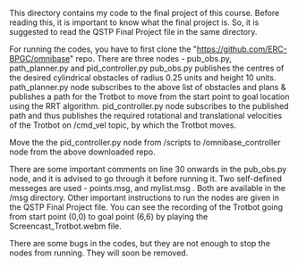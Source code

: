 This directory contains my code to the final project of this course.
Before reading this, it is important to know what the final project is. So, it is suggested to read the QSTP Final Project file in the same directory.

For running the codes, you have to first clone the "https://github.com/ERC-BPGC/omnibase" repo. 
There are three nodes - pub_obs.py, path_planner.py and pid_controller.py
pub_obs.py publishes the centres of the desired cylindrical obstacles of radius 0.25 units and height 10 units.
path_planner.py node subscribes to the above list of obstacles and plans & publishes a path for the Trotbot to move from the start point to goal location using the RRT algorithm.
pid_controller.py node subscribes to the published path and thus publishes the required rotational and translational velocities of the Trotbot on /cmd_vel topic, by which the Trotbot moves.

Move the the pid_controller.py node from /scripts to /omnibase_controller node from the above downloaded repo.

There are some important comments on line 30 onwards in the pub_obs.py node, and it is advised to go through it before running it.
Two self-defined messeges are used - points.msg, and mylist.msg . Both are available in the /msg directory.
Other important instructions to run the nodes are given in the QSTP Final Project file.
You can see the recording of the Trotbot going from start point (0,0) to goal point (6,6) by playing the Screencast_Trotbot.webm file.

There are some bugs in the codes, but they are not enough to stop the nodes from running. They will soon be removed.

